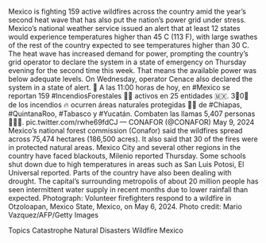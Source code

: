 Mexico is fighting 159 active wildfires across the country amid the year’s second heat wave that has also put the nation’s power grid under stress.
Mexico’s national weather service issued an alert that at least 12 states would experience temperatures higher than 45 C (113 F), with large swathes of the rest of the country expected to see temperatures higher than 30 C.
The heat wave has increased demand for power, prompting the country’s grid operator to declare the system in a state of emergency on Thursday evening for the second time this week. That means the available power was below adequate levels. On Wednesday, operator Cenace also declared the system in a state of alert.
📌 A las 11:00 horas de hoy, en #Mexico se reportan 159 #IncendiosForestales 🌳🔥 activos en 25 entidades 🇲🇽. 3⃣0⃣ de los incendios 🔥 ocurren áreas naturales protegidas 🦜🐒 de #Chiapas, #QuintanaRoo, #Tabasco y #Yucatán.
Combaten las llamas 5,407 personas 🧯👩🚒. pic.twitter.com/rwhe69fdCJ
— CONAFOR (@CONAFOR) May 9, 2024
Mexico’s national forest commission (Conafor) said the wildfires spread across 75,474 hectares (186,500 acres). It also said that 30 of the fires were in protected natural areas.
Mexico City and several other regions in the country have faced blackouts, Milenio reported Thursday. Some schools shut down due to high temperatures in areas such as San Luis Potosi, El Universal reported.
Parts of the country have also been dealing with drought. The capital’s surrounding metropolis of about 20 million people has seen intermittent water supply in recent months due to lower rainfall than expected.
Photograph: Volunteer firefighters respond to a wildfire in Otzoloapan, Mexico State, Mexico, on May 6, 2024. Photo credit: Mario Vazquez/AFP/Getty Images

Topics
Catastrophe
Natural Disasters
Wildfire
Mexico
